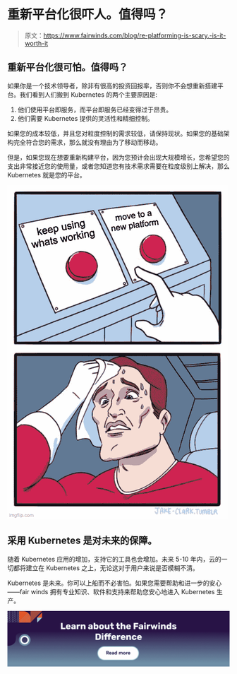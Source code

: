 # 重新平台化很吓人。值得吗？

> 原文：<https://www.fairwinds.com/blog/re-platforming-is-scary.-is-it-worth-it>

 ## **重新平台化很可怕。值得吗？**

如果你是一个技术领导者，除非有很高的投资回报率，否则你不会想重新搭建平台。我们看到人们搬到 Kubernetes 的两个主要原因是:

1.  他们使用平台即服务，而平台即服务已经变得过于昂贵。
2.  他们需要 Kubernetes 提供的灵活性和精细控制。

如果您的成本较低，并且您对粒度控制的需求较低，请保持现状。如果您的基础架构完全符合您的需求，那么就没有理由为了移动而移动。

但是，如果您现在想要重新构建平台，因为您预计会出现大规模增长，您希望您的支出非常接近您的使用量，或者您知道您有技术需求需要在粒度级别上解决，那么 Kubernetes 就是您的平台。

![cartoon. First box keep using whats working. Second box move to a new platform. Third box person sweating.](img/e376dff0b7bb9fedc6a50d549bd86df1.png)

## **采用 Kubernetes 是对未来的保障。**

随着 Kubernetes 应用的增加，支持它的工具也会增加。未来 5-10 年内，云的一切都将建立在 Kubernetes 之上，无论这对于用户来说是否模糊不清。

Kubernetes 是未来。你可以上船而不必害怕。如果您需要帮助和进一步的安心——fair winds 拥有专业知识、软件和支持来帮助您安心地进入 Kubernetes 生产。

[![Learn more about the Fairwinds difference](img/9b59330d09f4b281ee3d29acd1cbb297.png)](https://cta-redirect.hubspot.com/cta/redirect/2184645/6de985d5-c6e9-499f-b8bf-7fd5c029479f)